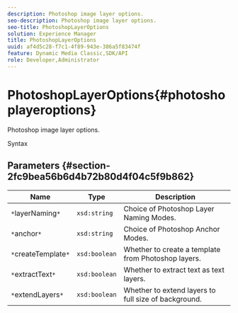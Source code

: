 ```yaml
---
description: Photoshop image layer options.
seo-description: Photoshop image layer options.
seo-title: PhotoshopLayerOptions
solution: Experience Manager
title: PhotoshopLayerOptions
uuid: af4d5c28-f7c1-4f89-943e-386a5f83474f
feature: Dynamic Media Classic,SDK/API
role: Developer,Administrator
---
```


# PhotoshopLayerOptions{#photoshoplayeroptions}

Photoshop image layer options.

 Syntax 

## Parameters {#section-2fc9bea56b6d4b72b80d4f04c5f9b862}

|  Name  | Type  | Description  |
|---|---|---|
|  `*`layerNaming`*`  | `xsd:string`  | Choice of Photoshop Layer Naming Modes.  |
|  `*`anchor`*`  | `xsd:string`  | Choice of Photoshop Anchor Modes.  |
|  `*`createTemplate`*`  | `xsd:boolean`  | Whether to create a template from Photoshop layers.  |
|  `*`extractText`*`  | `xsd:boolean`  | Whether to extract text as text layers.  |
|  `*`extendLayers`*`  | `xsd:boolean`  | Whether to extend layers to full size of background.  |

